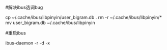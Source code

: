 #解决ibus选词bug

cp ~/.cache/ibus/libpinyin/user_bigram.db .
rm -r ~/.cache/ibus/libpinyin/*
mv user_bigram.db ~/.cache/ibus/libpinyin

#重启ibus

ibus-daemon -r -d -x
